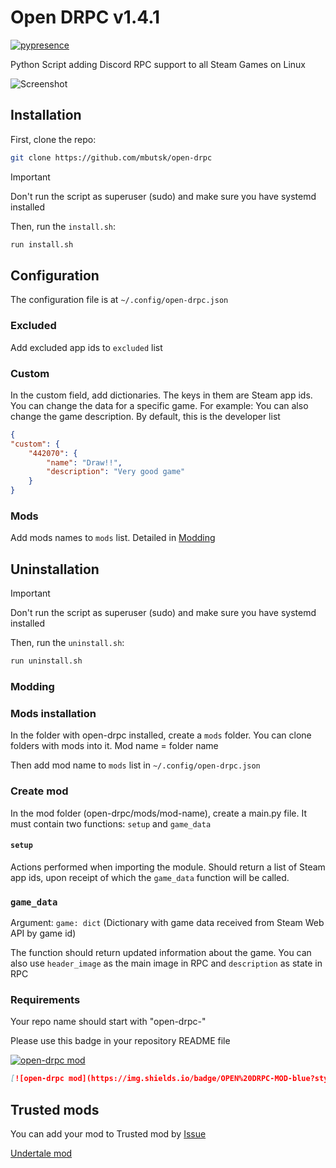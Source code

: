 # Open DRPC v1.4.1

[![pypresence](https://img.shields.io/badge/using-pypresence-00bb88.svg?style=for-the-badge&logo=discord&logoWidth=20)](https://github.com/qwertyquerty/pypresence)

Python Script adding Discord RPC support to all Steam Games on Linux

![Screenshot](https://github.com/user-attachments/assets/2caece22-8669-40e6-a92f-6a53a2b6f63f)

## Installation

First, clone the repo:

```bash
git clone https://github.com/mbutsk/open-drpc
```

> [!IMPORTANT]
> Don't run the script as superuser (sudo) and make sure you have systemd installed

Then, run the `install.sh`:

```bash
run install.sh
```

## Configuration

The configuration file is at `~/.config/open-drpc.json`

### Excluded

Add excluded app ids to `excluded` list

### Custom

In the custom field, add dictionaries. The keys in them are Steam app ids. You can change the data for a specific game. For example:
You can also change the game description. By default, this is the developer list

```json
{
"custom": {
    "442070": {
        "name": "Draw!!",
        "description": "Very good game"
    }
}
```

### Mods

Add mods names to `mods` list. Detailed in [Modding](https://github.com/mbutsk/open-drpc/blob/main/README.md#modding)

## Uninstallation

> [!IMPORTANT]
> Don't run the script as superuser (sudo) and make sure you have systemd installed

Then, run the `uninstall.sh`:

```bash
run uninstall.sh
```

### Modding

### Mods installation

In the folder with open-drpc installed, create a `mods` folder. You can clone folders with mods into it. Mod name = folder name

Then add mod name to `mods` list in `~/.config/open-drpc.json`

### Create mod

In the mod folder (open-drpc/mods/mod-name), create a main.py file. It must contain two functions: `setup` and `game_data`

#### `setup`

Actions performed when importing the module. Should return a list of Steam app ids, upon receipt of which the `game_data` function will be called.

### `game_data`

Argument: `game: dict` (Dictionary with game data received from Steam Web API by game id)

The function should return updated information about the game. You can also use `header_image` as the main image in RPC and `description` as state in RPC

### Requirements

Your repo name should start with "open-drpc-"

Please use this badge in your repository README file

[![open-drpc mod](https://img.shields.io/badge/OPEN%20DRPC-MOD-blue?style=for-the-badge&logo=discord&logoColor=white)](https://github.com/mbutsk/open-drpc)

```markdown
[![open-drpc mod](https://img.shields.io/badge/OPEN%20DRPC-MOD-blue?style=for-the-badge&logo=discord&logoColor=white)](https://github.com/mbutsk/open-drpc)
```

## Trusted mods

You can add your mod to Trusted mod by [Issue](https://github.com/mbutsk/open-drpc/issues/new?labels=Mod)

[Undertale mod](https://github.com/mbutsk/open-drpc-undertale)
